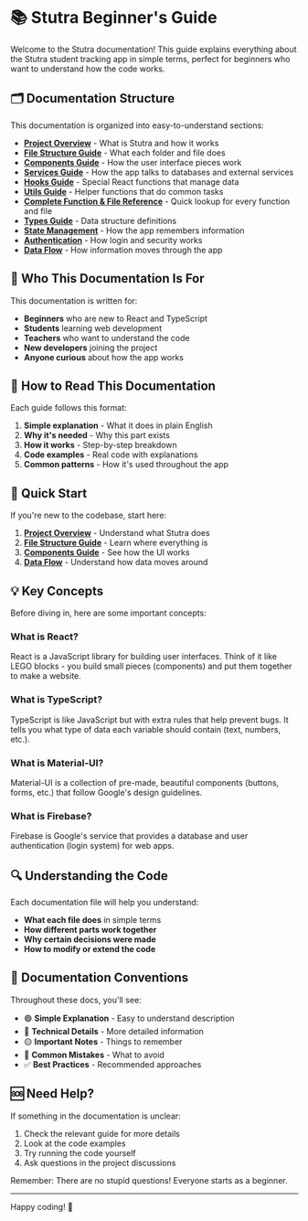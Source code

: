 # 📚 Stutra Beginner's Guide

Welcome to the Stutra documentation! This guide explains everything about the Stutra student tracking app in simple terms, perfect for beginners who want to understand how the code works.

## 🗂️ Documentation Structure

This documentation is organized into easy-to-understand sections:

- **[Project Overview](./PROJECT-OVERVIEW.md)** - What is Stutra and how it works
- **[File Structure Guide](./FILE-STRUCTURE.md)** - What each folder and file does
- **[Components Guide](./COMPONENTS.md)** - How the user interface pieces work
- **[Services Guide](./SERVICES.md)** - How the app talks to databases and external services
- **[Hooks Guide](./HOOKS.md)** - Special React functions that manage data
- **[Utils Guide](./UTILS.md)** - Helper functions that do common tasks
- **[Complete Function & File Reference](./COMPLETE-REFERENCE.md)** - Quick lookup for every function and file
- **[Types Guide](./TYPES.md)** - Data structure definitions
- **[State Management](./STATE-MANAGEMENT.md)** - How the app remembers information
- **[Authentication](./AUTHENTICATION.md)** - How login and security works
- **[Data Flow](./DATA-FLOW.md)** - How information moves through the app

## 🎯 Who This Documentation Is For

This documentation is written for:
- **Beginners** who are new to React and TypeScript
- **Students** learning web development
- **Teachers** who want to understand the code
- **New developers** joining the project
- **Anyone curious** about how the app works

## 📖 How to Read This Documentation

Each guide follows this format:
1. **Simple explanation** - What it does in plain English
2. **Why it's needed** - Why this part exists
3. **How it works** - Step-by-step breakdown
4. **Code examples** - Real code with explanations
5. **Common patterns** - How it's used throughout the app

## 🚀 Quick Start

If you're new to the codebase, start here:

1. **[Project Overview](./PROJECT-OVERVIEW.md)** - Understand what Stutra does
2. **[File Structure Guide](./FILE-STRUCTURE.md)** - Learn where everything is
3. **[Components Guide](./COMPONENTS.md)** - See how the UI works
4. **[Data Flow](./DATA-FLOW.md)** - Understand how data moves around

## 💡 Key Concepts

Before diving in, here are some important concepts:

### What is React?
React is a JavaScript library for building user interfaces. Think of it like LEGO blocks - you build small pieces (components) and put them together to make a website.

### What is TypeScript?
TypeScript is like JavaScript but with extra rules that help prevent bugs. It tells you what type of data each variable should contain (text, numbers, etc.).

### What is Material-UI?
Material-UI is a collection of pre-made, beautiful components (buttons, forms, etc.) that follow Google's design guidelines.

### What is Firebase?
Firebase is Google's service that provides a database and user authentication (login system) for web apps.

## 🔍 Understanding the Code

Each documentation file will help you understand:

- **What each file does** in simple terms
- **How different parts work together**
- **Why certain decisions were made**
- **How to modify or extend the code**

## 📝 Documentation Conventions

Throughout these docs, you'll see:

- 🟢 **Simple Explanation** - Easy to understand description
- 🔵 **Technical Details** - More detailed information
- 🟡 **Important Notes** - Things to remember
- 🔴 **Common Mistakes** - What to avoid
- ✅ **Best Practices** - Recommended approaches

## 🆘 Need Help?

If something in the documentation is unclear:
1. Check the relevant guide for more details
2. Look at the code examples
3. Try running the code yourself
4. Ask questions in the project discussions

Remember: There are no stupid questions! Everyone starts as a beginner.

---

Happy coding! 🎉
